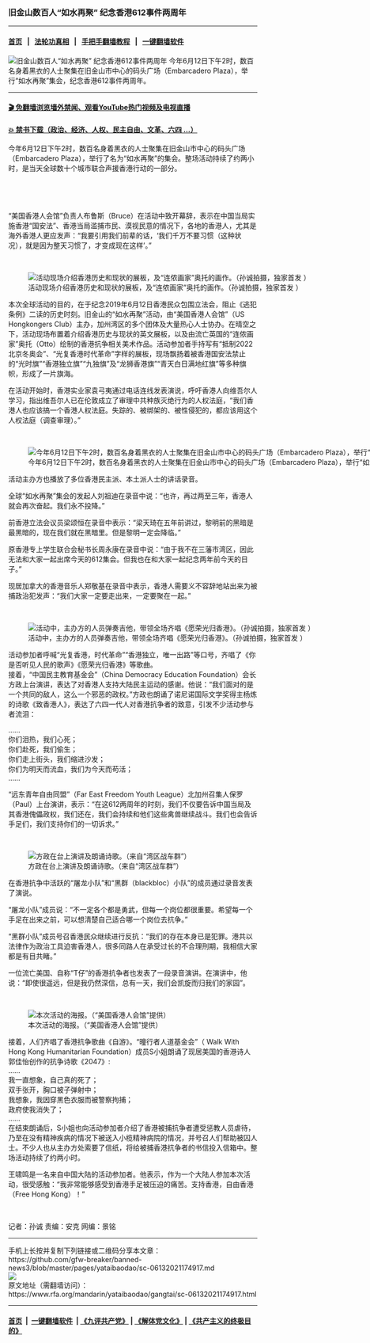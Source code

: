 ### 旧金山数百人“如水再聚”  纪念香港612事件两周年
------------------------

#### [首页](https://github.com/gfw-breaker/banned-news3/blob/master/README.md) &nbsp;&nbsp;|&nbsp;&nbsp; [法轮功真相](https://github.com/begood0513/basic/blob/master/README.md)  &nbsp;&nbsp;|&nbsp;&nbsp; [手把手翻墙教程](https://github.com/gfw-breaker/guides/wiki)  &nbsp;&nbsp;|&nbsp;&nbsp; [一键翻墙软件](https://github.com/gfw-breaker/nogfw/blob/master/README.md)  



<div id="headerimg">
 <img alt="旧金山数百人“如水再聚”  纪念香港612事件两周年" src="https://www.rfa.org/mandarin/yataibaodao/gangtai/sc-06132021174917.html/@@images/28012f75-0a88-4f44-9208-571a9c97aac1.jpeg" title="旧金山数百人“如水再聚”  纪念香港612事件两周年"/>
 <span class="lead_image_caption">
  今年6月12日下午2时，数百名身着黑衣的人士聚集在旧金山市中心的码头广场（Embarcadero Plaza），举行“如水再聚”集会，纪念香港612事件两周年。
 </span>
 <!-- zoomattribute -->
</div>

<hr/>


#### [ 🎬  免翻墙浏览墙外禁闻、观看YouTube热门视频及电视直播](https://github.com/gfw-breaker/HelloWorld)

#### [ 💥  禁书下载（政治、经济、人权、民主自由、文革、六四 ...）](https://github.com/gfw-breaker/books/blob/master/README.md)

<div id="storytext">
 <p>
  今年6月12日下午2时，数百名身着黑衣的人士聚集在旧金山市中心的码头广场（Embarcadero Plaza），举行了名为“如水再聚”的集会。整场活动持续了约两小时，是当天全球数十个城市联合声援香港行动的一部分。
 </p>
 <p>
  <br/>
 </p>
 <p>
  <br/>
 </p>
 <p>
  “美国香港人会馆”负责人布鲁斯（Bruce）在活动中致开幕辞，表示在中国当局实施香港“国安法”、香港当局滥捕市民、漠视民意的情况下，各地的香港人，尤其是海外香港人更应发声：“我要引用我们前辈的话，‘我们千万不要习惯（这种状况），就是因为整天习惯了，才变成现在这样’。”
 </p>
 <p>
  <br/>
 </p>
 <p>
  <figure class="image-richtext image-inline captioned" style="width:1125px;">
   <img alt="活动现场介绍香港历史和现状的展板，及“连侬画家”奥托的画作。（孙诚拍摄，独家首发 ）" src="https://www.rfa.org/mandarin/yataibaodao/gangtai/sc-06132021174917.html/m0613-sc2.jpg/@@images/81b9355b-b456-4efb-bf52-26f1154ce8f5.jpeg" title="M0613-SC2.jpg"/>
   <figcaption class="image-caption">
    活动现场介绍香港历史和现状的展板，及“连侬画家”奥托的画作。（孙诚拍摄，独家首发 ）
   </figcaption>
   <small>
   </small>
  </figure>
 </p>
 <p>
  本次全球活动的目的，在于纪念2019年6月12日香港民众包围立法会，阻止《逃犯条例》二读的历史时刻。旧金山的“如水再聚”活动，由“美国香港人会馆”（US Hongkongers Club）主办，加州湾区的多个团体及大量热心人士协办。在晴空之下，活动现场布置着介绍香港历史与现状的英文展板，以及由流亡英国的“连侬画家”奥托（Otto）绘制的香港抗争相关美术作品。活动参加者手持写有“抵制2022北京冬奥会”、“光复香港时代革命”字样的展板，现场飘扬着被香港国安法禁止的“光时旗”“香港独立旗”“九独旗”及“龙狮香港旗”“青天白日满地红旗”等多种旗帜，形成了一片旗海。
 </p>
 <p>
  在活动开始时，香港实业家袁弓夷通过电话连线发表演说，呼吁香港人向维吾尔人学习，指出维吾尔人已在伦敦成立了审理中共种族灭绝行为的人权法庭，“我们香港人也应该搞一个香港人权法庭。失踪的、被绑架的、被性侵犯的，都应该用这个人权法庭（调查审理）。”
 </p>
 <p>
  <br/>
 </p>
 <p>
  <figure class="image-richtext image-inline captioned" style="width:1125px;">
   <img alt="今年6月12日下午2时，数百名身着黑衣的人士聚集在旧金山市中心的码头广场（Embarcadero Plaza），举行“如水再聚”集会，纪念香港612事件两周年。（孙诚拍摄，独家首发 ）" src="https://www.rfa.org/mandarin/yataibaodao/gangtai/sc-06132021174917.html/m0613-sc4.jpg/@@images/07414fca-0fe1-4ba8-81e8-8b4793f11cba.jpeg" title="M0613-SC4.jpg"/>
   <figcaption class="image-caption">
    今年6月12日下午2时，数百名身着黑衣的人士聚集在旧金山市中心的码头广场（Embarcadero Plaza），举行“如水再聚”集会，纪念香港612事件两周年。（孙诚拍摄，独家首发 ）
   </figcaption>
   <small>
   </small>
  </figure>
 </p>
 <p>
  活动主办方也播放了多位香港民主派、本土派人士的讲话录音。
 </p>
 <p>
  全球“如水再聚”集会的发起人刘祖迪在录音中说：“也许，再过两至三年，香港人就会再次奋起。我们永不投降。”
 </p>
 <p>
  前香港立法会议员梁颂恒在录音中表示：“梁天琦在五年前讲过，黎明前的黑暗是最黑暗的，现在我们就在黑暗里。但是黎明一定会降临。”
 </p>
 <p>
  原香港专上学生联合会秘书长周永康在录音中说：“由于我不在三藩市湾区，因此无法和大家一起出席今天的612集会。但我也在和大家一起纪念两年前今天的日子。”
 </p>
 <p>
  现居加拿大的香港音乐人郑敬基在录音中表示，香港人需要义不容辞地站出来为被捕政治犯发声：“我们大家一定要走出来，一定要聚在一起。”
 </p>
 <p>
  <br/>
 </p>
 <p>
  <figure class="image-richtext image-inline captioned" style="width:1125px;">
   <img alt="活动中，主办方的人员弹奏吉他，带领全场齐唱《愿荣光归香港》。（孙诚拍摄，独家首发 ）" src="https://www.rfa.org/mandarin/yataibaodao/gangtai/sc-06132021174917.html/m0613-sc3.jpg/@@images/99d86621-8f69-48ec-8329-38c62e8c8e48.jpeg" title="M0613-SC3.jpg"/>
   <figcaption class="image-caption">
    活动中，主办方的人员弹奏吉他，带领全场齐唱《愿荣光归香港》。（孙诚拍摄，独家首发 ）
   </figcaption>
   <small>
   </small>
  </figure>
 </p>
 <p>
  活动参加者呼喊“光复香港，时代革命”“香港独立，唯一出路”等口号，齐唱了《你是否听见人民的歌声》《愿荣光归香港》等歌曲。
  <br/>
  接着，“中国民主教育基金会”（China Democracy Education Foundation）会长方政上台演讲，表达了对香港人支持大陆民主运动的感谢。他说：“我们面对的是一个共同的敌人，这么一个邪恶的政权。”方政也朗诵了诺尼诺国际文学奖得主杨炼的诗歌《致香港人》，表达了六四一代人对香港抗争者的致意，引发不少活动参与者流泪：
 </p>
 <p>
  ……
  <br/>
  你们泪热，我们心死；
  <br/>
  你们赴死，我们偷生；
  <br/>
  你们走上街头，我们缩进沙发；
  <br/>
  你们为明天而流血，我们为今天而苟活；
  <br/>
  ……
 </p>
 <p>
  “远东青年自由同盟”（Far East Freedom Youth League）北加州召集人保罗（Paul）上台演讲，表示：“在这612两周年的时刻，我们不仅要告诉中国当局及其香港傀儡政权，我们还在，我们会持续和他们这些禽兽继续战斗。我们也会告诉手足们，我们支持你们的一切诉求。”
 </p>
 <p>
  <br/>
 </p>
 <p>
  <figure class="image-richtext image-inline captioned" style="width:1280px;">
   <img alt="方政在台上演讲及朗诵诗歌。（来自“湾区战车群”）" src="https://www.rfa.org/mandarin/yataibaodao/gangtai/sc-06132021174917.html/m0613-sc6.jpg/@@images/d71b8d3a-426b-460b-a524-fcae5c49ad03.jpeg" title="M0613-SC6.JPG"/>
   <figcaption class="image-caption">
    方政在台上演讲及朗诵诗歌。（来自“湾区战车群”）
   </figcaption>
   <small>
   </small>
  </figure>
 </p>
 <p>
  在香港抗争中活跃的“屠龙小队”和“黑群（blackbloc）小队”的成员通过录音发表了演说。
 </p>
 <p>
  “屠龙小队”成员说：“不一定各个都是勇武，但每一个岗位都很重要。希望每一个手足在出来之前，可以想清楚自己适合哪一个岗位去抗争。”
 </p>
 <p>
  “黑群小队”成员号召香港民众继续进行反抗：“我们的存在本身已是犯罪。港共以法律作为政治工具迫害香港人，很多同路人在承受过长的不合理刑期，我相信大家都是有目共睹。”
 </p>
 <p>
  一位流亡美国、自称“T仔”的香港抗争者也发表了一段录音演讲。在演讲中，他说：“即使很遥远，但是我仍然深信，总有一天，我们会凯旋而归我们的家园”。
 </p>
 <p>
  <br/>
 </p>
 <p>
  <figure class="image-richtext image-inline captioned" style="width:1125px;">
   <img alt="本次活动的海报。（“美国香港人会馆”提供）" src="https://www.rfa.org/mandarin/yataibaodao/gangtai/sc-06132021174917.html/m0613-sc7.jpg/@@images/6a753c0b-f70b-41df-a450-92645fc36715.jpeg" title="M0613-SC7.jpg"/>
   <figcaption class="image-caption">
    本次活动的海报。（“美国香港人会馆”提供）
   </figcaption>
   <small>
   </small>
  </figure>
 </p>
 <p>
  接着，人们齐唱了香港抗争歌曲《自游》。“曈行者人道基金会”（ Walk With Hong Kong Humanitarian Foundation）成员S小姐朗诵了现居美国的香港诗人郭佳怡创作的抗争诗歌《2047》:
  <br/>
  ……
  <br/>
  我一直想象，自己真的死了；
  <br/>
  双手张开，胸口被子弹射中；
  <br/>
  我想象，我因穿黑色衣服而被警察拘捕；
  <br/>
  政府使我消失了；
  <br/>
  ……
  <br/>
  在结束朗诵后，S小姐也向活动参加者介绍了香港被捕抗争者遭受惩教人员虐待，乃至在没有精神疾病的情况下被送入小榄精神病院的情况，并号召人们帮助被囚人士。不少人也从主办方处索要了信纸，将给被捕香港抗争者的书信投入信箱中。整场活动持续了约两小时。
 </p>
 <p>
  王啸鸣是一名来自中国大陆的活动参加者。他表示，作为一个大陆人参加本次活动，很受感触：“我非常能够感受到香港手足被压迫的痛苦。支持香港，自由香港（Free Hong Kong）！”
 </p>
 <p>
  <br/>
 </p>
 <p>
  记者：孙诚 责编：安克 网编：景铭
 </p>
</div>

<hr/>
手机上长按并复制下列链接或二维码分享本文章：<br/>
https://github.com/gfw-breaker/banned-news3/blob/master/pages/yataibaodao/sc-06132021174917.md <br/>
<a href='https://github.com/gfw-breaker/banned-news3/blob/master/pages/yataibaodao/sc-06132021174917.md'><img src='https://github.com/gfw-breaker/banned-news3/blob/master/pages/yataibaodao/sc-06132021174917.md.png'/></a> <br/>
原文地址（需翻墙访问）：https://www.rfa.org/mandarin/yataibaodao/gangtai/sc-06132021174917.html


------------------------
#### [首页](https://github.com/gfw-breaker/banned-news3/blob/master/README.md) &nbsp;|&nbsp; [一键翻墙软件](https://github.com/gfw-breaker/nogfw/blob/master/README.md) &nbsp;| [《九评共产党》](https://github.com/gfw-breaker/9ping.md/blob/master/README.md#九评之一评共产党是什么) | [《解体党文化》](https://github.com/gfw-breaker/jtdwh.md/blob/master/README.md) | [《共产主义的终极目的》](https://github.com/gfw-breaker/gczydzjmd.md/blob/master/README.md)


<img src='http://gfw-breaker.win/banned-news3/pages/yataibaodao/sc-06132021174917.md' width='0px' height='0px'/>